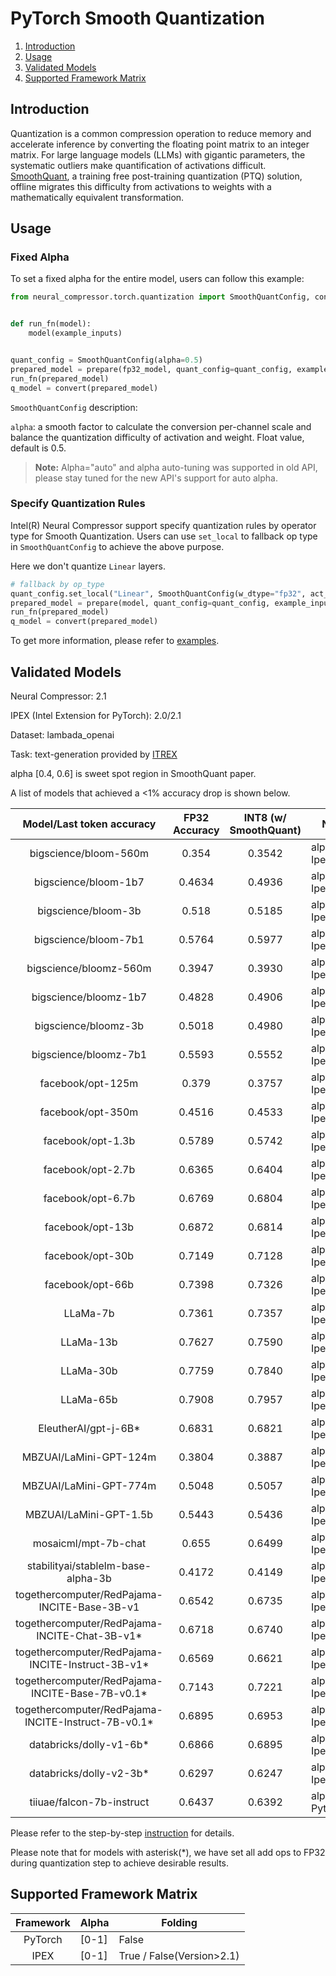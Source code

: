PyTorch Smooth Quantization
========================================

1. [Introduction](#Introduction)
2. [Usage](#Usage)
3. [Validated Models](#Validated-Models)
4. [Supported Framework Matrix](#Supported-Framework-Matrix)


## Introduction
Quantization is a common compression operation to reduce memory and accelerate inference by converting the floating point matrix to an integer matrix. For large language models (LLMs) with gigantic parameters, the systematic outliers make quantification of activations difficult.  [SmoothQuant](https://arxiv.org/abs/2211.10438), a training free post-training quantization (PTQ) solution, offline migrates this difficulty from activations to weights with a mathematically equivalent transformation.


## Usage
### Fixed Alpha
To set a fixed alpha for the entire model, users can follow this example:

```python
from neural_compressor.torch.quantization import SmoothQuantConfig, convert, prepare


def run_fn(model):
    model(example_inputs)


quant_config = SmoothQuantConfig(alpha=0.5)
prepared_model = prepare(fp32_model, quant_config=quant_config, example_inputs=example_inputs)
run_fn(prepared_model)
q_model = convert(prepared_model)
```
`SmoothQuantConfig` description:

`alpha`: a smooth factor to calculate the conversion per-channel scale and balance the quantization difficulty of activation and weight. Float value, default is 0.5.

> **Note:** Alpha="auto" and alpha auto-tuning was supported in old API, please stay tuned for the new API's support for auto alpha.

### Specify Quantization Rules
Intel(R) Neural Compressor support specify quantization rules by operator type for Smooth Quantization. Users can use `set_local` to fallback op type in `SmoothQuantConfig` to achieve the above purpose.

Here we don't quantize `Linear` layers.
```python
# fallback by op_type
quant_config.set_local("Linear", SmoothQuantConfig(w_dtype="fp32", act_dtype="fp32"))
prepared_model = prepare(model, quant_config=quant_config, example_inputs=example_inputs)
run_fn(prepared_model)
q_model = convert(prepared_model)
```

To get more information, please refer to [examples](https://github.com/intel/neural-compressor/blob/master/examples/3.x_api/pytorch/nlp/huggingface_models/language-modeling/quantization/llm).


## Validated Models
Neural Compressor: 2.1

IPEX (Intel Extension for PyTorch): 2.0/2.1

Dataset: lambada_openai

Task: text-generation provided by [ITREX](https://github.com/intel/intel-extension-for-transformers/tree/main/examples/huggingface/pytorch/text-generation/quantization)

alpha [0.4, 0.6] is sweet spot region in SmoothQuant paper.

A list of models that achieved a <1% accuracy drop is shown below.

| Model/Last token accuracy |  FP32 Accuracy   | INT8 (w/ SmoothQuant) | Notes |
|:----------:|:------:|:------:|-----------------------------------|
| bigscience/bloom-560m | 0.354 | 0.3542 | alpha=0.5, Ipex 2.1 |
| bigscience/bloom-1b7  | 0.4634 | 0.4936 | alpha=0.5, Ipex 2.0 |
| bigscience/bloom-3b   | 0.518 | 0.5185 | alpha=0.8, Ipex 2.1 | 
| bigscience/bloom-7b1  | 0.5764 | 0.5977 | alpha=0.5, Ipex 2.0 |
| bigscience/bloomz-560m  | 0.3947 | 0.3930 | alpha=0.8, Ipex 2.1 |
| bigscience/bloomz-1b7  | 0.4828 | 0.4906 | alpha=0.5, Ipex 2.1 |
| bigscience/bloomz-3b   | 0.5018 | 0.4980 | alpha=0.5, Ipex 2.1 | 
| bigscience/bloomz-7b1  | 0.5593 | 0.5552 | alpha=0.5, Ipex 2.1 |
| facebook/opt-125m   | 0.379 | 0.3757 | alpha=0.5, Ipex 2.1 |
| facebook/opt-350m   | 0.4516 | 0.4533 | alpha=0.8, Ipex 2.1 |
| facebook/opt-1.3b   | 0.5789 | 0.5742 | alpha=0.8, Ipex 2.0 |
| facebook/opt-2.7b   | 0.6365 | 0.6404 | alpha=0.5, Ipex 2.0 |
| facebook/opt-6.7b   | 0.6769 | 0.6804 | alpha=0.5, Ipex 2.0 |
| facebook/opt-13b   | 0.6872 | 0.6814 | alpha=0.5, Ipex 2.1 |
| facebook/opt-30b   | 0.7149 | 0.7128 | alpha=0.5, Ipex 2.1 |
| facebook/opt-66b   | 0.7398 | 0.7326 | alpha=0.5, Ipex 2.1 |       
| LLaMa-7b | 0.7361 | 0.7357 | alpha=0.8, Ipex 2.1 |
| LLaMa-13b | 0.7627 | 0.7590 | alpha=0.7, Ipex 2.1 |
| LLaMa-30b | 0.7759 | 0.7840 | alpha=0.7, Ipex 2.1 |
| LLaMa-65b | 0.7908 | 0.7957 | alpha=0.9, Ipex 2.1 |
| EleutherAI/gpt-j-6B* | 0.6831 | 0.6821 | alpha=1.0, Ipex 2.1 |
| MBZUAI/LaMini-GPT-124m | 0.3804 | 0.3887 | alpha=0.5, Ipex 2.1 |
| MBZUAI/LaMini-GPT-774m | 0.5048 | 0.5057 | alpha=0.5, Ipex 2.1 |
| MBZUAI/LaMini-GPT-1.5b | 0.5443 | 0.5436 | alpha=0.5, Ipex 2.1 |
| mosaicml/mpt-7b-chat | 0.655 | 0.6499 | alpha=0.7, Ipex 2.1 |
| stabilityai/stablelm-base-alpha-3b | 0.4172 | 0.4149 | alpha=0.6, Ipex 2.1 |
| togethercomputer/RedPajama-INCITE-Base-3B-v1 | 0.6542 | 0.6735 | alpha=0.5, Ipex 2.1 |
| togethercomputer/RedPajama-INCITE-Chat-3B-v1* | 0.6718 | 0.6740 | alpha=0.5, Ipex 2.0 |
| togethercomputer/RedPajama-INCITE-Instruct-3B-v1* | 0.6569 | 0.6621 | alpha=0.5, Ipex 2.0 |
| togethercomputer/RedPajama-INCITE-Base-7B-v0.1* | 0.7143 | 0.7221 | alpha=0.5, Ipex 2.0 |
| togethercomputer/RedPajama-INCITE-Instruct-7B-v0.1* | 0.6895 | 0.6953 | alpha=0.5, Ipex 2.0 |
| databricks/dolly-v1-6b* | 0.6866 | 0.6895 | alpha=0.8, Ipex 2.1 |
| databricks/dolly-v2-3b* | 0.6297 | 0.6247 | alpha=0.5, Ipex 2.1 |
| tiiuae/falcon-7b-instruct | 0.6437 | 0.6392 | alpha=0.7, Pytorch |

Please refer to the step-by-step [instruction](../../examples/pytorch/nlp/huggingface_models/language-modeling/quantization/llm/ipex/README.md) for details.

Please note that for models with asterisk(*), we have set all add ops to FP32 during quantization step to achieve desirable results.


## Supported Framework Matrix

| Framework | Alpha        | Folding    |
|:---------:|--------------|------------|
| PyTorch   | [0-1] | False      |
| IPEX      | [0-1] | True / False(Version>2.1) |
